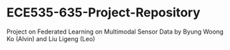 # ECE535-635-Project-Repository
Project on Federated Learning on Multimodal Sensor Data by Byung Woong Ko (Alvin) and Liu Ligeng (Leo)
